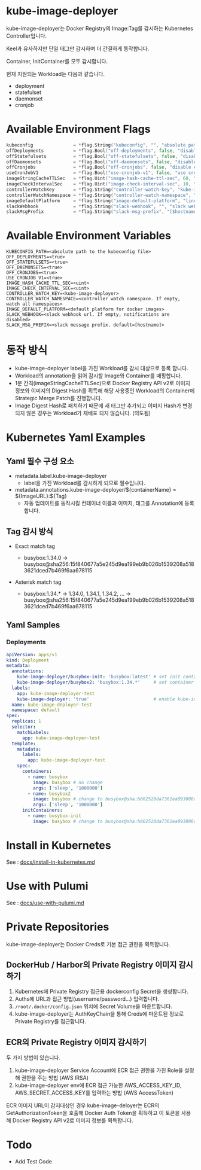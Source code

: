 # kube-image-deployer

kube-image-deployer는 Docker Registry의 Image:Tag를 감시하는 Kubernetes Controller입니다.

Keel과 유사하지만 단일 태그만 감시하며 더 간결하게 동작합니다.

Container, InitContainer를 모두 감시합니다.

현재 지원되는 Workload는 다음과 같습니다.
 * deployment
 * statefulset
 * daemonset
 * cronjob

# Available Environment Flags
```go
kubeconfig               = *flag.String("kubeconfig", "", "absolute path to the kubeconfig file")
offDeployments           = *flag.Bool("off-deployments", false, "disable deployments")
offStatefulsets          = *flag.Bool("off-statefulsets", false, "disable statefulsets")
offDaemonsets            = *flag.Bool("off-daemonsets", false, "disable daemonsets")
offCronjobs              = *flag.Bool("off-cronjobs", false, "disable cronjobs")
useCronJobV1             = *flag.Bool("use-cronjob-v1", false, "use cronjob version v1 instead of v1beta1")
imageStringCacheTTLSec   = *flag.Uint("image-hash-cache-ttl-sec", 60, "image hash cache TTL in seconds")
imageCheckIntervalSec    = *flag.Uint("image-check-interval-sec", 10, "image check interval in seconds")
controllerWatchKey       = *flag.String("controller-watch-key", "kube-image-deployer", "controller watch key")
controllerWatchNamespace = *flag.String("controller-watch-namespace", "", "controller watch namespace. If empty, watch all namespaces")
imageDefaultPlatform     = *flag.String("image-default-platform", "linux/amd64", "default platform for docker images")
slackWebhook             = *flag.String("slack-webhook", "", "slack webhook url. If empty, notifications are disabled")
slackMsgPrefix           = *flag.String("slack-msg-prefix", "[$hostname]", "slack message prefix. default=[hostname]")
```

# Available Environment Variables
```shell
KUBECONFIG_PATH=<absolute path to the kubeconfig file>
OFF_DEPLOYMENTS=<true>
OFF_STATEFULSETS=<true>
OFF_DAEMONSETS=<true>
OFF_CRONJOBS=<true>
USE_CRONJOB_V1=<true>
IMAGE_HASH_CACHE_TTL_SEC=<uint>
IMAGE_CHECK_INTERVAL_SEC=<uint>
CONTROLLER_WATCH_KEY=<kube-image-deployer>
CONTROLLER_WATCH_NAMESPACE=<controller watch namespace. If empty, watch all namespaces>
IMAGE_DEFAULT_PLATFORM=<default platform for docker images>
SLACK_WEBHOOK=<slack webhook url. If empty, notifications are disabled>
SLACK_MSG_PREFIX=<slack message prefix. default=[hostname]>
```

# 동작 방식
* kube-image-deployer label을 가진 Workload를 감시 대상으로 등록 합니다.
* Workload의 annotation을 읽어 감시할 Image와 Container를 매핑합니다.
* 1분 간격(imageStringCacheTTLSec)으로 Docker Registry API v2로 이미지 정보와 이미지의 Digest Hash를 획득해 해당 사용중인 Workload의 Container에 Strategic Merge Patch를 진행합니다.
* Image Digest Hash로 패치하기 때문에 새 태그만 추가되고 이미지 Hash가 변경되지 않은 경우는 Workload가 재배포 되지 않습니다. (의도됨)

# Kubernetes Yaml Examples
## Yaml 필수 구성 요소
* metadata.label.kube-image-deployer
  * label을 가진 Workload를 감시하게 되므로 필수입니다.
* metadata.annotations.kube-image-deployer/\${containerName} = \${ImageURL}:\${Tag}
  * 자동 업데이트를 동작시킬 컨테이너 이름과 이미지, 태그를 Annotation에 등록합니다.

## Tag 감시 방식
* Exact match tag
  * busybox:1.34.0 -> busybox@sha256:15f840677a5e245d9ea199eb9b026b1539208a5183621dced7b469f6aa678115

* Asterisk match tag
  * busybox:1.34.* -> 1.34.0, 1.34.1, 1.34.2, ... -> busybox@sha256:15f840677a5e245d9ea199eb9b026b1539208a5183621dced7b469f6aa678115

## Yaml Samples
### Deployments
```yaml
apiVersion: apps/v1
kind: Deployment
metadata:
  annotations:
    kube-image-deployer/busybox-init: 'busybox:latest' # set init container update
    kube-image-deployer/busybox2: 'busybox:1.34.*'     # set container update
  labels:
    app: kube-image-deployer-test
    kube-image-deployer: 'true'                        # enable kube-image-deployer
  name: kube-image-deployer-test
  namespace: default
spec:
  replicas: 1
  selector:
    matchLabels:
      app: kube-image-deployer-test
  template:
    metadata:
      labels:
        app: kube-image-deployer-test
    spec:
      containers:
        - name: busybox
          image: busybox # no change
          args: ['sleep', '1000000']
        - name: busybox2
          image: busybox # change to busybox@sha:b862520da7361ea093806d292ce355188ae83f21e8e3b2a3ce4dbdba0a230f83
          args: ['sleep', '1000000']
      initContainers:
        - name: busybox-init
          image: busybox # change to busybox@sha:b862520da7361ea093806d292ce355188ae83f21e8e3b2a3ce4dbdba0a230f83
```
# Install in Kubernetes
See : [docs/install-in-kubernetes.md](docs/install-in-kubernetes.md)

# Use with Pulumi
See : [docs/use-with-pulumi.md](docs/use-with-pulumi.md)

# Private Repositories
kube-image-deployer는 Docker Creds로 기본 접근 권한을 획득합니다.

## DockerHub / Harbor의 Private Registry 이미지 감시하기
1. Kubernetes에 Private Registry 접근용 dockerconfig Secret을 생성합니다.
1. Auths에 URL과 접근 방법(username/password...) 입력합니다.
1. ```/root/.docker/config.json``` 위치에 Secret Volume을 마운트합니다.
1. kube-image-deployer는 AuthKeyChain을 통해 Creds에 마운트된 정보로 Private Registry를 접근합니다.

## ECR의 Private Registry 이미지 감시하기
두 가지 방법이 있습니다.
1. kube-image-deployer Service Account에 ECR 접근 권한을 가진 Role을 설정해 권한을 주는 방법 (AWS IRSA)
1. kube-image-deployer env에 ECR 접근 가능한 AWS_ACCESS_KEY_ID, AWS_SECRET_ACCESS_KEY를 입력하는 방법 (AWS AccessToken)

ECR 이미지 URL이 감지대상인 경우 kube-image-deloyer는 ECR의 GetAuthorizationToken을 호출해 Docker Auth Token을 획득하고 이 토큰을 사용해 Docker Registry API v2로 이미지 정보를 획득합니다.

# Todo
* Add Test Code

